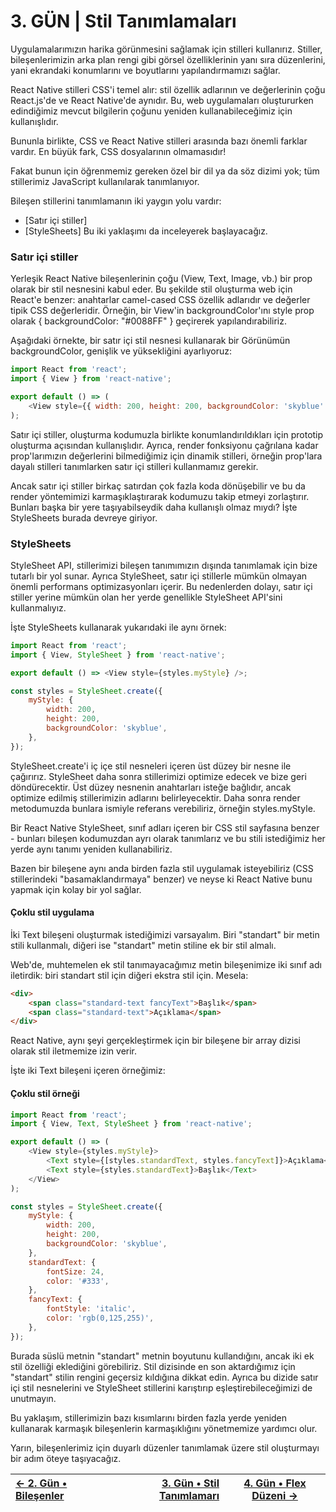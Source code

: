 # 3. GÜN | Stil Tanımlamaları

Uygulamalarımızın harika görünmesini sağlamak için stilleri kullanırız. Stiller, bileşenlerimizin arka plan rengi gibi görsel özelliklerinin yanı sıra düzenlerini, yani ekrandaki konumlarını ve boyutlarını yapılandırmamızı sağlar.

React Native stilleri CSS'i temel alır: stil özellik adlarının ve değerlerinin çoğu React.js'de ve React Native'de aynıdır. Bu, web uygulamaları oluştururken edindiğimiz mevcut bilgilerin çoğunu yeniden kullanabileceğimiz için kullanışlıdır.

Bununla birlikte, CSS ve React Native stilleri arasında bazı önemli farklar vardır. En büyük fark, CSS dosyalarının olmamasıdır!

Fakat bunun için öğrenmemiz gereken özel bir dil ya da söz dizimi yok; tüm stillerimiz JavaScript kullanılarak tanımlanıyor.

Bileşen stillerini tanımlamanın iki yaygın yolu vardır:
* [Satır içi stiller]
* [StyleSheets]
  Bu iki yaklaşımı da inceleyerek başlayacağız.

### Satır içi stiller
Yerleşik React Native bileşenlerinin çoğu (View, Text, Image, vb.) bir prop olarak bir stil nesnesini kabul eder. Bu şekilde stil oluşturma web için React'e benzer: anahtarlar camel-cased CSS özellik adlarıdır ve değerler tipik CSS değerleridir. Örneğin, bir View'in backgroundColor'ını style prop olarak { backgroundColor: "#0088FF" } geçirerek yapılandırabiliriz.


Aşağıdaki örnekte, bir satır içi stil nesnesi kullanarak bir Görünümün backgroundColor, genişlik ve yüksekliğini ayarlıyoruz:
```javascript
import React from 'react';
import { View } from 'react-native';

export default () => (
    <View style={{ width: 200, height: 200, backgroundColor: 'skyblue' }} />
);
```
Satır içi stiller, oluşturma kodumuzla birlikte konumlandırıldıkları için prototip oluşturma açısından kullanışlıdır. Ayrıca, render fonksiyonu çağrılana kadar prop'larımızın değerlerini bilmediğimiz için dinamik stilleri, örneğin prop'lara dayalı stilleri tanımlarken satır içi stilleri kullanmamız gerekir.

Ancak satır içi stiller birkaç satırdan çok fazla koda dönüşebilir ve bu da render yöntemimizi karmaşıklaştırarak kodumuzu takip etmeyi zorlaştırır. Bunları başka bir yere taşıyabilseydik daha kullanışlı olmaz mıydı? İşte StyleSheets burada devreye giriyor.



### StyleSheets
StyleSheet API, stillerimizi bileşen tanımımızın dışında tanımlamak için bize tutarlı bir yol sunar. Ayrıca StyleSheet, satır içi stillerle mümkün olmayan önemli performans optimizasyonları içerir. Bu nedenlerden dolayı, satır içi stiller yerine mümkün olan her yerde genellikle StyleSheet API'sini kullanmalıyız.

İşte StyleSheets kullanarak yukarıdaki ile aynı örnek:
```javascript
import React from 'react';
import { View, StyleSheet } from 'react-native';

export default () => <View style={styles.myStyle} />;

const styles = StyleSheet.create({
    myStyle: {
        width: 200,
        height: 200,
        backgroundColor: 'skyblue',
    },
});
```

StyleSheet.create'i iç içe stil nesneleri içeren üst düzey bir nesne ile çağırırız. StyleSheet daha sonra stillerimizi optimize edecek ve bize geri döndürecektir. Üst düzey nesnenin anahtarları isteğe bağlıdır, ancak optimize edilmiş stillerimizin adlarını belirleyecektir. Daha sonra render metodumuzda bunlara ismiyle referans verebiliriz, örneğin styles.myStyle.

Bir React Native StyleSheet, sınıf adları içeren bir CSS stil sayfasına benzer - bunları bileşen kodumuzdan ayrı olarak tanımlarız ve bu stili istediğimiz her yerde aynı tanımı yeniden kullanabiliriz.

Bazen bir bileşene aynı anda birden fazla stil uygulamak isteyebiliriz (CSS stillerindeki "basamaklandırmaya" benzer) ve neyse ki React Native bunu yapmak için kolay bir yol sağlar.

#### Çoklu stil uygulama

İki Text bileşeni oluşturmak istediğimizi varsayalım. Biri "standart" bir metin stili kullanmalı, diğeri ise "standart" metin stiline ek bir stil almalı.

Web'de, muhtemelen ek stil tanımayacağımız metin bileşenimize iki sınıf adı iletirdik: biri standart stil için diğeri ekstra stil için. Mesela:
```html
<div>
    <span class="standard-text fancyText">Başlık</span>
    <span class="standard-text">Açıklama</span>
</div>
```

React Native, aynı şeyi gerçekleştirmek için bir bileşene bir array dizisi olarak stil iletmemize izin verir.

İşte iki Text bileşeni içeren örneğimiz:
#### Çoklu stil örneği
```javascript
import React from 'react';
import { View, Text, StyleSheet } from 'react-native';

export default () => (
    <View style={styles.myStyle}>
        <Text style={[styles.standardText, styles.fancyText]}>Açıklama</Text>
        <Text style={styles.standardText}>Başlık</Text>
    </View>
);

const styles = StyleSheet.create({
    myStyle: {
        width: 200,
        height: 200,
        backgroundColor: 'skyblue',
    },
    standardText: {
        fontSize: 24,
        color: '#333',
    },
    fancyText: {
        fontStyle: 'italic',
        color: 'rgb(0,125,255)',
    },
});
```

Burada süslü metnin "standart" metnin boyutunu kullandığını, ancak iki ek stil özelliği eklediğini görebiliriz. Stil dizisinde en son aktardığımız için "standart" stilin rengini geçersiz kıldığına dikkat edin. Ayrıca bu dizide satır içi stil nesnelerini ve StyleSheet stillerini karıştırıp eşleştirebileceğimizi de unutmayın.

Bu yaklaşım, stillerimizin bazı kısımlarını birden fazla yerde yeniden kullanarak karmaşık bileşenlerin karmaşıklığını yönetmemize yardımcı olur.

Yarın, bileşenlerimiz için duyarlı düzenler tanımlamak üzere stil oluşturmayı bir adım öteye taşıyacağız.

| [← 2. Gün • Bileşenler](./DERS_2.md)  | [3. Gün • Stil Tanımlamarı](./DERS_3.md) | [4. Gün • Flex Düzeni →](./DERS_4.md) |
|:--------------------------------------|-----------------------------------------:|:-------------------------------------:|
